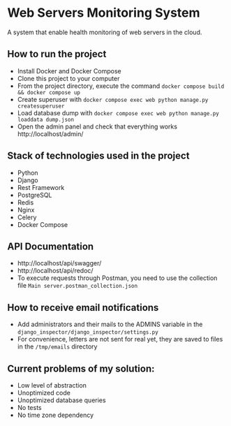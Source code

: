 # Web Servers Monitoring System
A system that enable health monitoring of web servers in the cloud.

## How to run the project
- Install Docker and Docker Compose
- Clone this project to your computer
- From the project directory, execute the command `docker compose build && docker compose up`
- Create superuser with `docker compose exec web python manage.py createsuperuser`
- Load database dump with `docker compose exec web python manage.py loaddata dump.json`
- Open the admin panel and check that everything works http://localhost/admin/

## Stack of technologies used in the project

- Python
- Django
- Rest Framework
- PostgreSQL
- Redis
- Nginx
- Celery
- Docker Compose

## API Documentation
- http://localhost/api/swagger/
- http://localhost/api/redoc/
- To execute requests through Postman, you need to use the collection file `Main server.postman_collection.json`

## How to receive email notifications
- Add administrators and their mails to the ADMINS variable in the `django_inspector/django_inspector/settings.py`
- For convenience, letters are not sent for real yet, they are saved to files in the `/tmp/emails` directory

## Current problems of my solution:
- Low level of abstraction
- Unoptimized code
- Unoptimized database queries
- No tests
- No time zone dependency